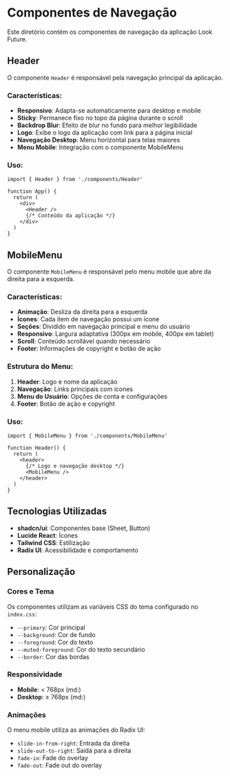 # Componentes de Navegação

Este diretório contém os componentes de navegação da aplicação Look Future.

## Header

O componente `Header` é responsável pela navegação principal da aplicação.

### Características:

- **Responsivo**: Adapta-se automaticamente para desktop e mobile
- **Sticky**: Permanece fixo no topo da página durante o scroll
- **Backdrop Blur**: Efeito de blur no fundo para melhor legibilidade
- **Logo**: Exibe o logo da aplicação com link para a página inicial
- **Navegação Desktop**: Menu horizontal para telas maiores
- **Menu Mobile**: Integração com o componente MobileMenu

### Uso:

```tsx
import { Header } from './components/Header'

function App() {
  return (
    <div>
      <Header />
      {/* Conteúdo da aplicação */}
    </div>
  )
}
```

## MobileMenu

O componente `MobileMenu` é responsável pelo menu mobile que abre da direita para a esquerda.

### Características:

- **Animação**: Desliza da direita para a esquerda
- **Ícones**: Cada item de navegação possui um ícone
- **Seções**: Dividido em navegação principal e menu do usuário
- **Responsivo**: Largura adaptativa (300px em mobile, 400px em tablet)
- **Scroll**: Conteúdo scrollável quando necessário
- **Footer**: Informações de copyright e botão de ação

### Estrutura do Menu:

1. **Header**: Logo e nome da aplicação
2. **Navegação**: Links principais com ícones
3. **Menu do Usuário**: Opções de conta e configurações
4. **Footer**: Botão de ação e copyright

### Uso:

```tsx
import { MobileMenu } from './components/MobileMenu'

function Header() {
  return (
    <header>
      {/* Logo e navegação desktop */}
      <MobileMenu />
    </header>
  )
}
```

## Tecnologias Utilizadas

- **shadcn/ui**: Componentes base (Sheet, Button)
- **Lucide React**: Ícones
- **Tailwind CSS**: Estilização
- **Radix UI**: Acessibilidade e comportamento

## Personalização

### Cores e Tema

Os componentes utilizam as variáveis CSS do tema configurado no `index.css`:

- `--primary`: Cor principal
- `--background`: Cor de fundo
- `--foreground`: Cor do texto
- `--muted-foreground`: Cor do texto secundário
- `--border`: Cor das bordas

### Responsividade

- **Mobile**: < 768px (md:)
- **Desktop**: ≥ 768px (md:)

### Animações

O menu mobile utiliza as animações do Radix UI:
- `slide-in-from-right`: Entrada da direita
- `slide-out-to-right`: Saída para a direita
- `fade-in`: Fade do overlay
- `fade-out`: Fade out do overlay
